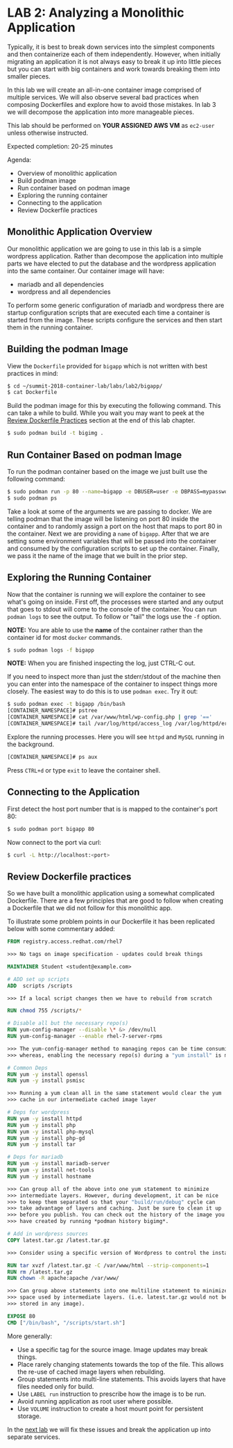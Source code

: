 # LAB 2: Analyzing a Monolithic Application

Typically, it is best to break down services into the simplest components and then containerize each of them independently. However, when initially migrating an application it is not always easy to break it up into little pieces but you can start with big containers and work towards breaking them into smaller pieces.

In this lab we will create an all-in-one container image comprised of multiple services. We will also observe several bad practices when composing Dockerfiles and explore how to avoid those mistakes. In lab 3 we will decompose the application into more manageable pieces.

This lab should be performed on **YOUR ASSIGNED AWS VM** as `ec2-user` unless otherwise instructed.

Expected completion: 20-25 minutes

Agenda:

* Overview of monolithic application
* Build podman image
* Run container based on podman image
* Exploring the running container
* Connecting to the application
* Review Dockerfile practices

## Monolithic Application Overview

Our monolithic application we are going to use in this lab is a simple wordpress application. Rather than decompose the application into multiple parts we have elected to put the database and the wordpress application into the same container. Our container image will have:

* mariadb and all dependencies
* wordpress and all dependencies

To perform some generic configuration of mariadb and wordpress there are startup configuration scripts that are executed each time a container is started from the image. These scripts configure the services and then start them in the running container.

## Building the podman Image

View the `Dockerfile` provided for `bigapp` which is not written with best practices in mind:
```bash
$ cd ~/summit-2018-container-lab/labs/lab2/bigapp/
$ cat Dockerfile
```

Build the podman image for this by executing the following command. This can take a while to build. While you wait you may want to peek at the [Review Dockerfile Practices](#review-dockerfile-practices) section at the end of this lab chapter.
```bash
$ sudo podman build -t bigimg .
```

## Run Container Based on podman Image

To run the podman container based on the image we just built use the following command:
```bash
$ sudo podman run -p 80 --name=bigapp -e DBUSER=user -e DBPASS=mypassword -e DBNAME=mydb -d bigimg
$ sudo podman ps
```

Take a look at some of the arguments we are passing to docker.  We are telling podman that the image will be listening on port 80 inside the container and to randomly assign a port on the host that maps to port 80 in the container. Next we are providing a ```name``` of ```bigapp```. After that we are setting some environment variables that will be passed into the container and consumed by the configuration scripts to set up the container. Finally, we pass it the name of the image that we built in the prior step.

## Exploring the Running Container

Now that the container is running we will explore the container to see what's going on inside. First off, the processes were started and any output that goes to stdout will come to the console of the container. You can run `podman logs` to see the output. To follow 
or "tail" the logs use the `-f` option.

**__NOTE:__** You are able to use the **name** of the container rather than the container id for most `docker` commands.
```bash
$ sudo podman logs -f bigapp
```

**__NOTE:__** When you are finished inspecting the log, just CTRL-C out.

If you need to inspect more than just the stderr/stdout of the machine then you can enter into the namespace of the container to inspect things more closely. The easiest way to do this is to use `podman exec`. Try it out:
```bash
$ sudo podman exec -t bigapp /bin/bash
[CONTAINER_NAMESPACE]# pstree
[CONTAINER_NAMESPACE]# cat /var/www/html/wp-config.php | grep '=='
[CONTAINER_NAMESPACE]# tail /var/log/httpd/access_log /var/log/httpd/error_log /var/log/mariadb/mariadb.log
```

Explore the running processes.  Here you will see `httpd` and `MySQL` running in the background.

```bash
[CONTAINER_NAMESPACE]# ps aux
```

Press `CTRL+d` or type `exit` to leave the container shell.

## Connecting to the Application

First detect the host port number that is is mapped to the container's port 80:
```bash
$ sudo podman port bigapp 80
```

Now connect to the port via curl:
```bash
$ curl -L http://localhost:<port>
```

## Review Dockerfile practices

So we have built a monolithic application using a somewhat complicated Dockerfile. There are a few principles that are good to follow when creating a Dockerfile that we did not follow for this monolithic app.

To illustrate some problem points in our Dockerfile it has been replicated below with some commentary added:
```dockerfile
FROM registry.access.redhat.com/rhel7

>>> No tags on image specification - updates could break things

MAINTAINER Student <student@example.com>

# ADD set up scripts
ADD  scripts /scripts

>>> If a local script changes then we have to rebuild from scratch

RUN chmod 755 /scripts/*

# Disable all but the necessary repo(s)
RUN yum-config-manager --disable \* &> /dev/null
RUN yum-config-manager --enable rhel-7-server-rpms

>>> The yum-config-manager method to managing repos can be time consuming during a "podman build"...
>>> whereas, enabling the necessary repo(s) during a "yum install" is much faster.

# Common Deps
RUN yum -y install openssl
RUN yum -y install psmisc

>>> Running a yum clean all in the same statement would clear the yum
>>> cache in our intermediate cached image layer

# Deps for wordpress
RUN yum -y install httpd
RUN yum -y install php
RUN yum -y install php-mysql
RUN yum -y install php-gd
RUN yum -y install tar

# Deps for mariadb
RUN yum -y install mariadb-server
RUN yum -y install net-tools
RUN yum -y install hostname

>>> Can group all of the above into one yum statement to minimize 
>>> intermediate layers. However, during development, it can be nice 
>>> to keep them separated so that your "build/run/debug" cycle can 
>>> take advantage of layers and caching. Just be sure to clean it up
>>> before you publish. You can check out the history of the image you
>>> have created by running *podman history bigimg*.

# Add in wordpress sources 
COPY latest.tar.gz /latest.tar.gz

>>> Consider using a specific version of Wordpress to control the installed version

RUN tar xvzf /latest.tar.gz -C /var/www/html --strip-components=1 
RUN rm /latest.tar.gz
RUN chown -R apache:apache /var/www/

>>> Can group above statements into one multiline statement to minimize 
>>> space used by intermediate layers. (i.e. latest.tar.gz would not be 
>>> stored in any image).

EXPOSE 80
CMD ["/bin/bash", "/scripts/start.sh"]
```

More generally:

* Use a specific tag for the source image. Image updates may break things.
* Place rarely changing statements towards the top of the file. This allows the re-use of cached image layers when rebuilding.
* Group statements into multi-line statements. This avoids layers that have files needed only for build.
* Use `LABEL run` instruction to prescribe how the image is to be run.
* Avoid running application as root user where possible.
* Use `VOLUME` instruction to create a host mount point for persistent storage.

In the [next lab](../lab3/chapter3.md) we will fix these issues and break the application up into separate services.
